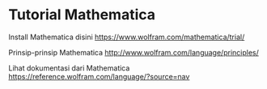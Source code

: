# Tutorial Mathematica


Install Mathematica disini 
https://www.wolfram.com/mathematica/trial/

Prinsip-prinsip Mathematica
http://www.wolfram.com/language/principles/

Lihat dokumentasi dari Mathematica
https://reference.wolfram.com/language/?source=nav
